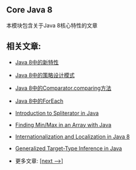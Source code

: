 ## Core Java 8

本模块包含关于Java 8核心特性的文章

## 相关文章:

- [Java 8中的新特性](docs/Java8中的新特性.md)
- [Java 8中的策略设计模式](docs/Java8中的策略设计模式.md)
- [Java 8中的Comparator.comparing方法](docs/Java8中的Comparator.comparing方法.md)
- [Java 8中的ForEach](docs/Java8中的ForEach.md)
- [Introduction to Spliterator in Java](docs/Java中的Spliterator介绍.md)
- [Finding Min/Max in an Array with Java](docs/使用Java在数组中查找最小值和最大值.md)
- [Internationalization and Localization in Java 8]()
- [Generalized Target-Type Inference in Java]()

- 更多文章: [[next -->]](../core-java-8-2/README.md)